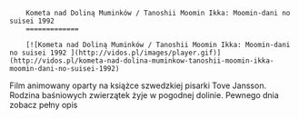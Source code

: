 
        Kometa nad Doliną Muminków / Tanoshii Moomin Ikka: Moomin-dani no suisei 1992 
        =============
        
        [![Kometa nad Doliną Muminków / Tanoshii Moomin Ikka: Moomin-dani no suisei 1992 ](http://vidos.pl/images/player.gif)](http://vidos.pl/kometa-nad-dolina-muminkow-tanoshii-moomin-ikka-moomin-dani-no-suisei-1992)
        
        
 Film animowany oparty na książce szwedzkiej pisarki Tove Jansson. Rodzina baśniowych zwierzątek żyje w pogodnej dolinie. Pewnego dnia zobacz pełny opis
    